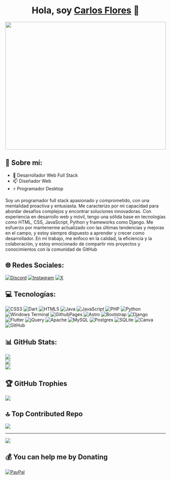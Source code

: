 <div align="center">
  <h1 align="center">Hola, soy <a href="https://portafolio.carlospcssoluciones.com.ve/">Carlos Flores</a> 👋</h1>
</div>
<img src="https://portafolio.carlospcssoluciones.com.ve/media/perfil/perfil-carlos.jpg" width="100%" height="400px">

## 💫 Sobre mí:

- 🔭 Desarrollador Web Full Stack
- 📫 Diseñador Web
- ⚡ Programador Desktop

Soy un programador full stack apasionado y comprometido, con una mentalidad proactiva y entusiasta. Me caracterizo por mi capacidad para abordar desafíos complejos y encontrar soluciones innovadoras. Con experiencia en desarrollo web y móvil, tengo una sólida base en tecnologías como HTML, CSS, JavaScript, Python y frameworks como Django. Me esfuerzo por mantenerme actualizado con las últimas tendencias y mejoras en el campo, y estoy siempre dispuesto a aprender y crecer como desarrollador. En mi trabajo, me enfoco en la calidad, la eficiencia y la colaboración, y estoy emocionado de compartir mis proyectos y conocimientos con la comunidad de GitHub

## 🌐 Redes Sociales:
[![Discord](https://img.shields.io/badge/Discord-%237289DA.svg?logo=discord&logoColor=white)](https://discord.gg/cflores0608) [![Instagram](https://img.shields.io/badge/Instagram-%23E4405F.svg?logo=Instagram&logoColor=white)](https://instagram.com/dev.cflores) [![X](https://img.shields.io/badge/X-black.svg?logo=X&logoColor=white)](https://x.com/dev.cflores) 

## 💻 Tecnologías:
![CSS3](https://img.shields.io/badge/css3-%231572B6.svg?style=for-the-badge&logo=css3&logoColor=white) ![Dart](https://img.shields.io/badge/dart-%230175C2.svg?style=for-the-badge&logo=dart&logoColor=white) ![HTML5](https://img.shields.io/badge/html5-%23E34F26.svg?style=for-the-badge&logo=html5&logoColor=white) ![Java](https://img.shields.io/badge/java-%23ED8B00.svg?style=for-the-badge&logo=openjdk&logoColor=white) ![JavaScript](https://img.shields.io/badge/javascript-%23323330.svg?style=for-the-badge&logo=javascript&logoColor=%23F7DF1E) ![PHP](https://img.shields.io/badge/php-%23777BB4.svg?style=for-the-badge&logo=php&logoColor=white) ![Python](https://img.shields.io/badge/python-3670A0?style=for-the-badge&logo=python&logoColor=ffdd54) ![Windows Terminal](https://img.shields.io/badge/Windows%20Terminal-%234D4D4D.svg?style=for-the-badge&logo=windows-terminal&logoColor=white) ![GithubPages](https://img.shields.io/badge/github%20pages-121013?style=for-the-badge&logo=github&logoColor=white) ![Astro](https://img.shields.io/badge/astro-%232C2052.svg?style=for-the-badge&logo=astro&logoColor=white) ![Bootstrap](https://img.shields.io/badge/bootstrap-%238511FA.svg?style=for-the-badge&logo=bootstrap&logoColor=white) ![Django](https://img.shields.io/badge/django-%23092E20.svg?style=for-the-badge&logo=django&logoColor=white) ![Flutter](https://img.shields.io/badge/Flutter-%2302569B.svg?style=for-the-badge&logo=Flutter&logoColor=white) ![jQuery](https://img.shields.io/badge/jquery-%230769AD.svg?style=for-the-badge&logo=jquery&logoColor=white) ![Apache](https://img.shields.io/badge/apache-%23D42029.svg?style=for-the-badge&logo=apache&logoColor=white) ![MySQL](https://img.shields.io/badge/mysql-4479A1.svg?style=for-the-badge&logo=mysql&logoColor=white) ![Postgres](https://img.shields.io/badge/postgres-%23316192.svg?style=for-the-badge&logo=postgresql&logoColor=white) ![SQLite](https://img.shields.io/badge/sqlite-%2307405e.svg?style=for-the-badge&logo=sqlite&logoColor=white) ![Canva](https://img.shields.io/badge/Canva-%2300C4CC.svg?style=for-the-badge&logo=Canva&logoColor=white) ![GitHub](https://img.shields.io/badge/github-%23121011.svg?style=for-the-badge&logo=github&logoColor=white)
## 📊 GitHub Stats:
![](https://github-readme-stats.vercel.app/api?username=encrypthdd&theme=blue-green&hide_border=false&include_all_commits=false&count_private=false)<br/>
![](https://github-readme-streak-stats.herokuapp.com/?user=encrypthdd&theme=blue-green&hide_border=false)<br/>
![](https://github-readme-stats.vercel.app/api/top-langs/?username=encrypthdd&theme=blue-green&hide_border=false&include_all_commits=false&count_private=false&layout=compact)

## 🏆 GitHub Trophies
![](https://github-profile-trophy.vercel.app/?username=encrypthdd&theme=apprentice&no-frame=false&no-bg=true&margin-w=4)

## 🔝 Top Contributed Repo
![](https://github-contributor-stats.vercel.app/api?username=encrypthdd&limit=5&theme=dark&combine_all_yearly_contributions=true)

---
[![](https://visitcount.itsvg.in/api?id=encrypthdd&icon=0&color=0)](https://visitcount.itsvg.in)

  ## 💰 You can help me by Donating
  [![PayPal](https://img.shields.io/badge/PayPal-00457C?style=for-the-badge&logo=paypal&logoColor=white)](https://paypal.me/cflores0608@gmail.com) 

  
<!-- Proudly created with GPRM ( https://gprm.itsvg.in ) -->

<!--
**encrypthdd/encrypthdd** is a ✨ _special_ ✨ repository because its `README.md` (this file) appears on your GitHub profile.

Here are some ideas to get you started:

- 🔭 I’m currently working on ...
- 🌱 I’m currently learning ...
- 👯 I’m looking to collaborate on ...
- 🤔 I’m looking for help with ...
- 💬 Ask me about ...
- 📫 How to reach me: ...
- 😄 Pronouns: ...
- ⚡ Fun fact: ...
-->
